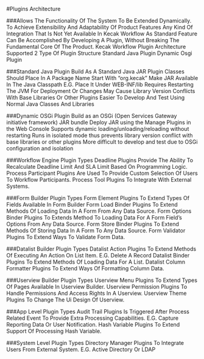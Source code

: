 #Plugins Architecture

###Allows The Functionality Of The System To Be Extended Dynamically.
To Achieve Extensibility And Adaptability Of Product Features 
Any Kind Of Integration That Is Not Yet Available In Kecak Workflow As Standard Feature Can Be Accomplished By Developing A Plugin, Without Breaking The Fundamental Core Of The Product.
Kecak Workflow Plugin Architecture Supported 2 Type Of Plugin Structure
Standard Java Plugin
Dynamic Osgi Plugin


###Standard Java Plugin
Build As A Standard Java JAR
Plugin Classes Should Place In A Package Name Start With “org.kecak”
Make JAR Available In The Java Classpath E.G. Place It Under WEB-INF/lib
Requires Restarting The JVM For Deployment Or Changes
May Cause Library Version Conflicts With Base Libraries Or Other Plugins
Easier To Develop And Test Using Normal Java Classes And Libraries

###Dynamic OSGi Plugin
Build as an OSGi (Open Services Gateway initiative framework) JAR bundle
Deploy JAR using the Manage Plugins in the Web Console
Supports dynamic loading/unloading/reloading without restarting
Runs in isolated mode thus prevents library version conflict with base libraries or other plugins
More difficult to develop and test due to OSGi configuration and isolation

###Workflow Engine Plugin Types
Deadline Plugins Provide The Ability To Recalculate Deadline Limit And SLA Limit Based On Programming Logic. 
Process Participant Plugins Are Used To Provide Custom Selection Of Users To Workflow Participants.
Process Tool Plugins To Integrate With External Systems.

###Form Builder Plugin Types
Form Element Plugins To Extend Types Of Fields Available In Form Builder
Form Load Binder Plugins To Extend Methods Of Loading Data In A Form From Any Data Source.
Form Options Binder Plugins To Extends Method To Loading Data For A Form Field’s Options From Any Data Source. 
Form Store Binder Plugins To Extend Methods Of Storing Data In A Form To Any Data Source.
Form Validator Plugins To Extend Ways To Validate Form Data.

###Datalist Builder Plugin Types
Datalist Action Plugins To Extend Methods Of Executing An Action On List Item. E.G. Delete A Record
Datalist Binder Plugins To Extend Methods Of Loading Data For A List.
Datalist Column Formatter Plugins To Extend Ways Of Formatting Column Data.

###Userview Builder Plugin Types
Userview Menu Plugins To Extend Types Of Pages Available In Userview Builder.
Userview Permission Plugins To Handle Permissions And Access Rights In A Userview.
Userview Theme Plugins To Change The Ui Design Of Userview.

###App Level Plugin Types
Audit Trail Plugins Is Triggered After Process Related Event To Provide Extra Processing Capabilities. E.G. Capture Reporting Data Or User Notification. 
Hash Variable Plugins To Extend Support Of Processing Hash Variable.

###System Level Plugin Types
Directory Manager Plugins To Integrate Users From External System. E.G. Active Directory Or LDAP

